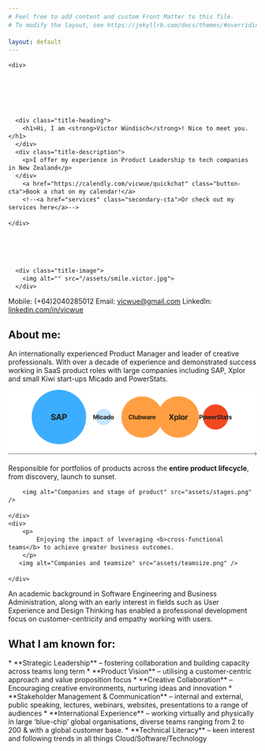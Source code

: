 ```yaml
---
# Feel free to add content and custom Front Matter to this file.
# To modify the layout, see https://jekyllrb.com/docs/themes/#overriding-theme-defaults

layout: default
---
```

<div class="card">
  <div class="split half">

    <div>






      <div class="title-heading">
        <h1>Hi, I am <strong>Victor Wündisch</strong>! Nice to meet you.</h1>
      </div>
      <div class="title-description">
        <p>I offer my experience in Product Leadership to tech companies in New Zealand</p>
      </div>
        <a href="https://calendly.com/vicwue/quickchat" class="button-cta">Book a chat on my calendar!</a>
        <!--<a href="services" class="secondary-cta">Or check out my services here</a>-->
        
    </div>





      <div class="title-image">
        <img alt="" src="/assets/smile.victor.jpg">
      </div>
</div>
<div class="split thirds">
    <span>
Mobile: (+64)2040285012 </span><span>Email: <a href="mailto:vicwue@gmail.com">vicwue@gmail.com</a> </span><span>LinkedIn: <a href="https://linkedin.com/in/vicwue">linkedin.com/in/vicwue</a>
</span>
</div>
</div>
<h2>About me:</h2>
An internationally experienced Product Manager and leader of creative professionals. With over a decade of experience and demonstrated success working in SaaS product roles with large companies including SAP, Xplor and small Kiwi start-ups Micado and PowerStats.

!["Companies and sizes"](assets/companies.png)

<div class="split half">
    <div>
        <p>
            Responsible for portfolios of products across the <b>entire product lifecycle</b>, from discovery, launch to sunset.
        </p>

        <img alt="Companies and stage of product" src="assets/stages.png" />

    </div>
    <div>
        <p>
            Enjoying the impact of leveraging <b>cross-functional teams</b> to achieve greater business outcomes.
        </p>
       <img alt="Companies and teamsize" src="assets/teamsize.png" />
        
    </div>
</div>
An academic background in Software Engineering and Business Administration, along with an early interest in fields such as User Experience and Design Thinking has enabled a professional development focus on customer-centricity and empathy working with users.

<h2>What I am known for:</h2>
* **Strategic Leadership** – fostering collaboration and building capacity across teams long term
* **Product Vision** – utilising a customer-centric approach and value proposition focus
* **Creative Collaboration** – Encouraging creative environments, nurturing ideas and innovation
* **Stakeholder Management & Communication** – internal and external, public speaking, lectures, webinars, websites, presentations to a range of audiences
* **International Experience** – working virtually and physically in large ‘blue-chip’ global organisations, diverse teams ranging from 2 to 200 & with a global customer base.
* **Technical Literacy** – keen interest and following trends in all things Cloud/Software/Technology
